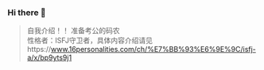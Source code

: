 ### Hi there 👋

<!--
**shengyanlei/shengyanlei** is a ✨ _special_ ✨ repository because its `README.md` (this file) appears on your GitHub profile.

Here are some ideas to get you started:

- 🔭 I’m currently working on ...
- 🌱 I’m currently learning ...
- 👯 I’m looking to collaborate on ...
- 🤔 I’m looking for help with ...
- 💬 Ask me about ...
- 📫 How to reach me: ...
- 😄 Pronouns: ...
- ⚡ Fun fact: ...
-->
> 自我介绍！！
> 准备考公的码农  
> 性格者：ISFJ守卫者，具体内容介绍请见https://www.16personalities.com/ch/%E7%BB%93%E6%9E%9C/isfj-a/x/bp9yts9j1
